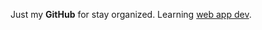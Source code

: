 Just my **GitHub** for stay organized. Learning [web app dev](http://www.sitepoint.com/long-live-web-app/).




